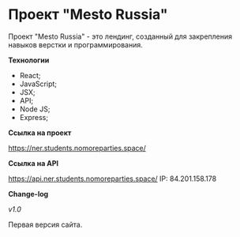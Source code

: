 # Проект "Mesto Russia" #

Проект "Mesto Russia" - это лендинг, созданный для закрепления навыков верстки и программирования.

**Технологии**

* React;
* JavaScript;
* JSX;
* API;
* Node JS;
* Express;

**Ссылка на проект**

https://ner.students.nomoreparties.space/

**Ссылка на API**

https://api.ner.students.nomoreparties.space/
IP: 84.201.158.178

**Change-log**

_v1.0_

Первая версия сайта.

